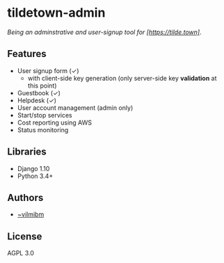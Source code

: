 # tildetown-admin

_Being an adminstrative and user-signup tool for [https://tilde.town]_.

## Features

 * User signup form (✓)
   * with client-side key generation (only server-side key **validation** at this point)
 * Guestbook (✓)
 * Helpdesk (✓)
 * User account management (admin only)
 * Start/stop services
 * Cost reporting using AWS
 * Status monitoring
 
## Libraries

 * Django 1.10
 * Python 3.4+
 
## Authors
 
  * [~vilmibm](https://tilde.town/~vilmibm)
 
## License

AGPL 3.0

